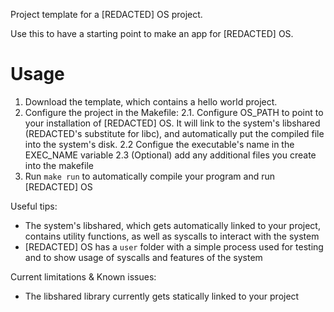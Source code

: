Project template for a [REDACTED] OS project. 

Use this to have a starting point to make an app for [REDACTED] OS.

# Usage

1. Download the template, which contains a hello world project.
2. Configure the project in the Makefile:
   2.1. Configure OS_PATH to point to your installation of [REDACTED] OS. It will link to the system's libshared (REDACTED's substitute for libc), and automatically put the compiled file into the system's disk.
   2.2 Configue the executable's name in the EXEC_NAME variable
   2.3 (Optional) add any additional files you create into the makefile
3. Run `make run` to automatically compile your program and run [REDACTED] OS

Useful tips:
- The system's libshared, which gets automatically linked to your project, contains utility functions, as well as syscalls to interact with the system
- [REDACTED] OS has a `user` folder with a simple process used for testing and to show usage of syscalls and features of the system

Current limitations & Known issues:
- The libshared library currently gets statically linked to your project
